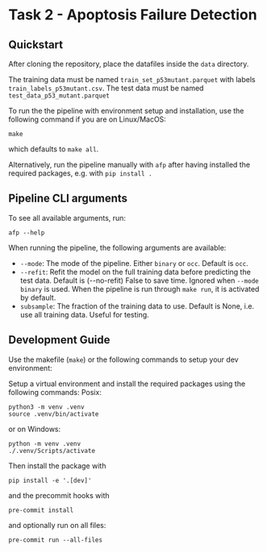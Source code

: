 # Task 2 - Apoptosis Failure Detection

## Quickstart

After cloning the repository, place the datafiles inside the `data` directory.

The training data must be named `train_set_p53mutant.parquet` with labels `train_labels_p53mutant.csv`.
The test data must be named `test_data_p53_mutant.parquet`

To run the the pipeline with environment setup and installation, use the following command if you are on Linux/MacOS:

```shell
make
```

which defaults to `make all`.

Alternatively, run the pipeline manually with `afp` after having installed the required packages, e.g. with `pip install .`

## Pipeline CLI arguments

To see all available arguments, run:
```shell
afp --help
```

When running the pipeline, the following arguments are available:
- `--mode`: The mode of the pipeline. Either `binary` or `occ`. Default is `occ`.
- `--refit`: Refit the model on the full training data before predicting the test data. Default is (--no-refit) False to save time.
  Ignored when `--mode binary` is used. When the pipeline is run through `make run`, it is activated by default.
- `subsample`: The fraction of the training data to use. Default is None, i.e. use all training data. Useful for testing.


## Development Guide

Use the makefile (`make`) or the following commands to setup your dev environment:

Setup a virtual environment and install the required packages using the following commands:
Posix:

```shell
python3 -m venv .venv
source .venv/bin/activate
```

or on Windows:

```shell
python -m venv .venv
./.venv/Scripts/activate
```

Then install the package with

```shell
pip install -e '.[dev]'
```

and the precommit hooks with

```shell
pre-commit install
```

and optionally run on all files:

```shell
pre-commit run --all-files
```
